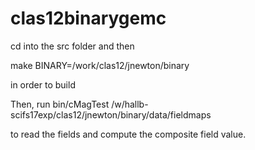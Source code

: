 # clas12binarygemc


cd into the src folder and then 

make BINARY=/work/clas12/jnewton/binary

in order to build


Then, run bin/cMagTest /w/hallb-scifs17exp/clas12/jnewton/binary/data/fieldmaps

to read the fields and compute the composite field value. 
